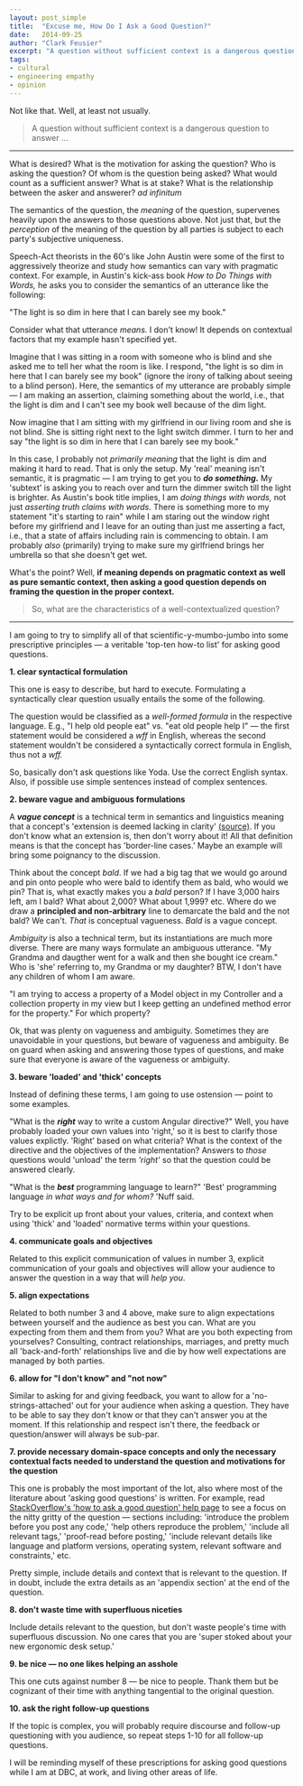 ```yaml
---
layout: post_simple
title:  "Excuse me, How Do I Ask a Good Question?"
date:   2014-09-25
author: "Clark Feusier"
excerpt: "A question without sufficient context is a dangerous question to answer ..."
tags:
- cultural
- engineering empathy
- opinion
---
```


Not like that. Well, at least not usually.

<blockquote>
    A question without sufficient context is a dangerous question to answer ...
</blockquote>

---

What is desired? What is the motivation for asking the question? Who is asking the question? Of whom is the question being asked? What would count as a sufficient answer? What is at stake? What is the relationship between the asker and answerer? *ad infinitum*

The semantics of the question, the *meaning* of the question, supervenes heavily upon the answers to those questions above. Not just that, but the *perception* of the meaning of the question by all parties is subject to each party's subjective uniqueness.

Speech-Act theorists in the 60's like John Austin were some of the first to aggressively theorize and study how semantics can vary with pragmatic context. For example, in Austin's kick-ass book *How to Do Things with Words,* he asks you to consider the semantics of an utterance like the following:

"The light is so dim in here that I can barely see my book."

Consider what that utterance *means.* I don't know! It depends on contextual factors that my example hasn't specified yet.

Imagine that I was sitting in a room with someone who is blind and she asked me to tell her what the room is like. I respond, "the light is so dim in here that I can barely see my book" (ignore the irony of talking about seeing to a blind person). Here, the semantics of my utterance are probably simple &mdash; I am making an assertion, claiming something about the world, i.e., that the light is dim and I can't see my book well because of the dim light.

Now imagine that I am sitting with my girlfriend in our living room and she is not blind. She is sitting right next to the light switch dimmer. I turn to her and say "the light is so dim in here that I can barely see my book."

In this case, I probably not *primarily meaning* that the light is dim and making it hard to read. That is only the setup. My 'real' meaning isn't semantic, it is pragmatic &mdash; I am trying to get you to ***do something.*** My 'subtext' is asking you to reach over and turn the dimmer switch till the light is brighter. As Austin's book title implies, I am *doing things with words,* not just *asserting truth claims with words.* There is something more to my statement "it's starting to rain" while I am staring out the window right before my girlfriend and I leave for an outing than just me asserting a fact, i.e., that a state of affairs including rain is commencing to obtain. I am probably *also* (primarily) trying to make sure my girlfriend brings her umbrella so that she doesn't get wet.

What's the point? Well, **if meaning depends on pragmatic context as well as pure semantic context, then asking a good question depends on framing the question in the proper context.**

<blockquote>
    So, what are the characteristics of a well-contextualized question?
</blockquote>

---

I am going to try to simplify all of that scientific-y-mumbo-jumbo into some prescriptive principles &mdash; a veritable 'top-ten how-to list' for asking good questions.

**1. clear syntactical formulation**

This one is easy to describe, but hard to execute. Formulating a syntactically clear question usually entails the some of the following.

The question would be classified as a *well-formed formula* in the respective language. E.g., "I help old people eat" vs. "eat old people help I" &mdash; the first statement would be considered a *wff* in English, whereas the second statement wouldn't be considered a syntactically correct formula in English, thus not a *wff.*

So, basically don't ask questions like Yoda. Use the correct English syntax. Also, if possible use simple sentences instead of complex sentences.

**2. beware vague and ambiguous formulations**

A ***vague concept*** is a technical term in semantics and linguistics meaning that a concept's 'extension is deemed lacking in clarity' <a href="http://en.wikipedia.org/wiki/Vagueness" target="_blank">(source)</a>. If you don't know what an extension is, then don't worry about it! All that definition means is that the concept has 'border-line cases.' Maybe an example will bring some poignancy to the discussion.

Think about the concept *bald*. If we had a big tag that we would go around and pin onto people who were bald to identify them as bald, who would we pin? That is, what exactly makes you a *bald* person? If I have 3,000 hairs left, am I bald? What about 2,000? What about 1,999? etc. Where do we draw a **principled and non-arbitrary** line to demarcate the bald and the not bald? We can't. *That* is conceptual vagueness. *Bald* is a vague concept.

*Ambiguity* is also a technical term, but its instantiations are much more diverse. There are many ways formulate an ambiguous utterance. "My Grandma and daugther went for a walk and then she bought ice cream." Who is 'she' referring to, my Grandma or my daughter? BTW, I don't have any children of whom I am aware.

"I am trying to access a property of a Model object in my Controller and a collection property in my view but I keep getting an undefined method error for the property." For which property?

Ok, that was plenty on vagueness and ambiguity. Sometimes they are unavoidable in your questions, but beware of vagueness and ambiguity. Be on guard when asking and answering those types of questions, and make sure that everyone is aware of the vagueness or ambiguity.

**3. beware 'loaded' and 'thick' concepts**

Instead of defining these terms, I am going to use ostension &mdash; point to some examples.

"What is the ***right*** way to write a custom Angular directive?" Well, you have probably loaded your own values into 'right,' so it is best to clarify those values explictly. 'Right' based on what criteria? What is the context of the directive and the objectives of the implementation? Answers to *those* questions would 'unload' the term *'right'* so that the question could be answered clearly.

"What is the ***best*** programming language to learn?" 'Best' programming language *in what ways and for whom?* 'Nuff said.

Try to be explicit up front about your values, criteria, and context when using 'thick' and 'loaded' normative terms within your questions.

**4. communicate goals and objectives**

Related to this explicit communication of values in number 3, explicit communication of your goals and objectives will allow your audience to answer the question in a way that will *help you*.

**5. align expectations**

Related to both number 3 and 4 above, make sure to align expectations between yourself and the audience as best you can. What are you expecting from them and them from you? What are you both expecting from yourselves? Consulting, contract relationships, marriages, and pretty much all 'back-and-forth' relationships live and die by how well expectations are managed by both parties.

**6. allow for "I don't know" and "not now"**

Similar to asking for and giving feedback, you want to allow for a 'no-strings-attached' out for your audience when asking a question. They have to be able to say they don't know or that they can't answer you at the moment. If this relationship and respect isn't there, the feedback or question/answer will always be sub-par.

**7. provide necessary domain-space concepts and only the necessary contextual facts needed to understand the question and motivations for the question**

This one is probably the most important of the lot, also where most of the literature about 'asking good questions' is written. For example, read <a href="http://stackoverflow.com/help/how-to-ask" target="_blank">StackOverflow's 'how to ask a good question' help page</a> to see a focus on the nitty gritty of the question &mdash; sections including: 'introduce the problem before you post any code,' 'help others reproduce the problem,' 'include all relevant tags,' 'proof-read before posting,' 'include relevant details like language and platform versions, operating system, relevant software and constraints,' etc.

Pretty simple, include details and context that is relevant to the question. If in doubt, include the extra details as an 'appendix section' at the end of the question.

**8. don't waste time with superfluous niceties**

Include details relevant to the question, but don't waste people's time with superfluous discussion. No one cares that you are 'super stoked about your new ergonomic desk setup.'

**9. be nice &mdash; no one likes helping an asshole**

This one cuts against number 8 &mdash; be nice to people. Thank them but be cognizant of their time with anything tangential to the original question.

**10. ask the right follow-up questions**

If the topic is complex, you will probably require discourse and follow-up questioning with you audience, so repeat steps 1-10 for all follow-up questions.

I will be reminding myself of these prescriptions for asking good questions while I am at DBC, at work, and living other areas of life.
